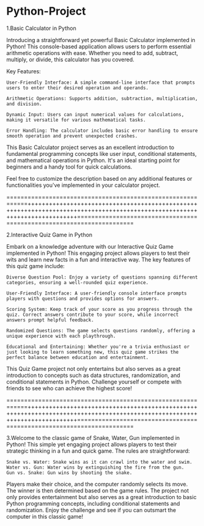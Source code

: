 # Python-Project
1.Basic Calculator in Python

Introducing a straightforward yet powerful Basic Calculator implemented in Python! This console-based application allows users to perform essential arithmetic operations with ease. Whether you need to add, subtract, multiply, or divide, this calculator has you covered.

Key Features:

    User-Friendly Interface: A simple command-line interface that prompts users to enter their desired operation and operands.

    Arithmetic Operations: Supports addition, subtraction, multiplication, and division.

    Dynamic Input: Users can input numerical values for calculations, making it versatile for various mathematical tasks.

    Error Handling: The calculator includes basic error handling to ensure smooth operation and prevent unexpected crashes.

This Basic Calculator project serves as an excellent introduction to fundamental programming concepts like user input, conditional statements, and mathematical operations in Python. It's an ideal starting point for beginners and a handy tool for quick calculations.

Feel free to customize the description based on any additional features or functionalities you've implemented in your calculator project.

============================================================++++++++++++++++++++++++++++++++++++++++++++++++++++++++++++++++++++++++++++++++++++++++++++++++++++++++++++++++++++++++++======================================================================

2.Interactive Quiz Game in Python

Embark on a knowledge adventure with our Interactive Quiz Game implemented in Python! This engaging project allows players to test their wits and learn new facts in a fun and interactive way. The key features of this quiz game include:

    Diverse Question Pool: Enjoy a variety of questions spanning different categories, ensuring a well-rounded quiz experience.

    User-Friendly Interface: A user-friendly console interface prompts players with questions and provides options for answers.

    Scoring System: Keep track of your score as you progress through the quiz. Correct answers contribute to your score, while incorrect answers prompt helpful feedback.

    Randomized Questions: The game selects questions randomly, offering a unique experience with each playthrough.

    Educational and Entertaining: Whether you're a trivia enthusiast or just looking to learn something new, this quiz game strikes the perfect balance between education and entertainment.

This Quiz Game project not only entertains but also serves as a great introduction to concepts such as data structures, randomization, and conditional statements in Python. Challenge yourself or compete with friends to see who can achieve the highest score!

============================================================++++++++++++++++++++++++++++++++++++++++++++++++++++++++++++++++++++++++++++++++++++++++++++++++++++++++++++++++++++++++++======================================================================

3.Welcome to the classic game of Snake, Water, Gun implemented in Python! This simple yet engaging project allows players to test their strategic thinking in a fun and quick game. The rules are straightforward:

    Snake vs. Water: Snake wins as it can crawl into the water and swim.
    Water vs. Gun: Water wins by extinguishing the fire from the gun.
    Gun vs. Snake: Gun wins by shooting the snake.

Players make their choice, and the computer randomly selects its move. The winner is then determined based on the game rules. The project not only provides entertainment but also serves as a great introduction to basic Python programming concepts, including conditional statements and randomization. Enjoy the challenge and see if you can outsmart the computer in this classic game!
